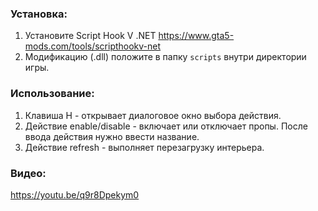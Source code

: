 ### Установка:


1. Установите Script Hook V .NET https://www.gta5-mods.com/tools/scripthookv-net
2. Модификацию (.dll) положите в папку `scripts` внутри директории игры.

### Использование:

1. Клавиша H - открывает диалоговое окно выбора действия.
2. Действие enable/disable - включает или отключает пропы. После ввода действия нужно ввести название.
3. Действие refresh - выполняет перезагрузку интерьера.

### Видео:

https://youtu.be/q9r8Dpekym0
